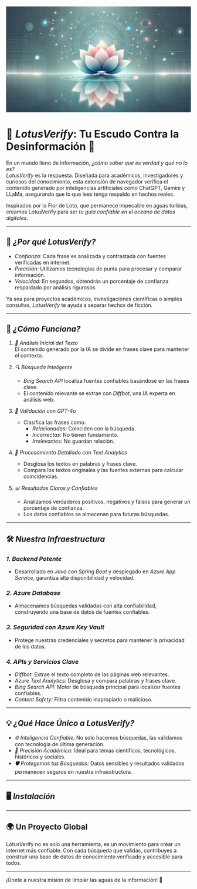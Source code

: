 ![Descripción de la imagen](img/lotus.jpeg)
# 🌸 *LotusVerify*: Tu Escudo Contra la Desinformación 🌸

En un mundo lleno de información, *¿cómo saber qué es verdad y qué no lo es?*  
*LotusVerify* es la respuesta. Diseñada para académicos, investigadores y curiosos del conocimiento, esta extensión de navegador verifica el contenido generado por inteligencias artificiales como ChatGPT, Gemini y LLaMa, asegurando que lo que lees tenga respaldo en hechos reales.  

Inspirados por la Flor de Loto, que permanece impecable en aguas turbias, creamos LotusVerify para ser *tu guía confiable en el océano de datos digitales*.  

---

## 🚀 *¿Por qué LotusVerify?*  

- *Confianza:* Cada frase es analizada y contrastada con fuentes verificadas en internet.  
- *Precisión:* Utilizamos tecnologías de punta para procesar y comparar información.  
- *Velocidad:* En segundos, obtendrás un porcentaje de confianza respaldado por análisis rigurosos.  

Ya sea para proyectos académicos, investigaciones científicas o simples consultas, *LotusVerify* te ayuda a separar hechos de ficción.  

---

## 🧠 *¿Cómo Funciona?*

1. *📜 Análisis Inicial del Texto*  
   El contenido generado por la IA se divide en frases clave para mantener el contexto.  

2. *🔍 Búsqueda Inteligente*  
   - *Bing Search API* localiza fuentes confiables basándose en las frases clave.  
   - El contenido relevante se extrae con *Diffbot*, una IA experta en análisis web.  

3. *🤖 Validación con GPT-4o*  
   - Clasifica las frases como:  
     - *Relacionadas:* Coinciden con la búsqueda.  
     - *Incorrectas:* No tienen fundamento.  
     - *Irrelevantes:* No guardan relación.  

4. *🔑 Procesamiento Detallado con Text Analytics*  
   - Desglosa los textos en palabras y frases clave.  
   - Compara los textos originales y las fuentes externas para calcular coincidencias.  

5. *📊 Resultados Claros y Confiables*  
   - Analizamos verdaderos positivos, negativos y falsos para generar un porcentaje de confianza.  
   - Los datos confiables se almacenan para futuras búsquedas.  

---

## 🛠 *Nuestra Infraestructura*

### *1. Backend Potente*  
- Desarrollado en *Java con Spring Boot* y desplegado en *Azure App Service*, garantiza alta disponibilidad y velocidad.  

### *2. Azure Database*  
- Almacenamos búsquedas validadas con alta confiabilidad, construyendo una base de datos de fuentes confiables.  

### *3. Seguridad con Azure Key Vault*  
- Protege nuestras credenciales y secretos para mantener la privacidad de los datos.  

### *4. APIs y Servicios Clave*  
- *Diffbot:* Extrae el texto completo de las páginas web relevantes.  
- *Azure Text Analytics:* Desglosa y compara palabras y frases clave.  
- *Bing Search API:* Motor de búsqueda principal para localizar fuentes confiables.  
- *Content Safety:* Filtra contenido inapropiado o malicioso.  

---

## 💡 *¿Qué Hace Único a LotusVerify?*  

- *🌐 Inteligencia Confiable:* No solo hacemos búsquedas, las validamos con tecnología de última generación.  
- *📖 Precisión Académica:* Ideal para temas científicos, tecnológicos, históricos y sociales.  
- *🛡 Protegemos tus Búsquedas:* Datos sensibles y resultados validados permanecen seguros en nuestra infraestructura.  

---

## 🖥 *Instalación*

---

## 🌍 Un Proyecto Global

LotusVerify no es solo una herramienta, es un movimiento para crear un internet más confiable. Con cada búsqueda que validas, contribuyes a construir una base de datos de conocimiento verificado y accesible para todos.

---

¡Únete a nuestra misión de limpiar las aguas de la información! 🌸